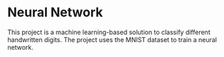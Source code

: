 # Neural Network

This project is a machine learning-based solution to classify different handwritten digits. The project uses the MNIST dataset to train a neural network.
